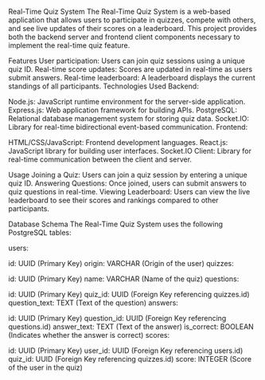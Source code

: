 Real-Time Quiz System
The Real-Time Quiz System is a web-based application that allows users to participate in quizzes, compete with others, and see live updates of their scores on a leaderboard. This project provides both the backend server and frontend client components necessary to implement the real-time quiz feature.

Features
User participation: Users can join quiz sessions using a unique quiz ID.
Real-time score updates: Scores are updated in real-time as users submit answers.
Real-time leaderboard: A leaderboard displays the current standings of all participants.
Technologies Used
Backend:

Node.js: JavaScript runtime environment for the server-side application.
Express.js: Web application framework for building APIs.
PostgreSQL: Relational database management system for storing quiz data.
Socket.IO: Library for real-time bidirectional event-based communication.
Frontend:

HTML/CSS/JavaScript: Frontend development languages.
React.js: JavaScript library for building user interfaces.
Socket.IO Client: Library for real-time communication between the client and server.


Usage
Joining a Quiz:
Users can join a quiz session by entering a unique quiz ID.
Answering Questions:
Once joined, users can submit answers to quiz questions in real-time.
Viewing Leaderboard:
Users can view the live leaderboard to see their scores and rankings compared to other participants.


Database Schema
The Real-Time Quiz System uses the following PostgreSQL tables:

users:

id: UUID (Primary Key)
origin: VARCHAR (Origin of the user)
quizzes:

id: UUID (Primary Key)
name: VARCHAR (Name of the quiz)
questions:

id: UUID (Primary Key)
quiz_id: UUID (Foreign Key referencing quizzes.id)
question_text: TEXT (Text of the question)
answers:

id: UUID (Primary Key)
question_id: UUID (Foreign Key referencing questions.id)
answer_text: TEXT (Text of the answer)
is_correct: BOOLEAN (Indicates whether the answer is correct)
scores:

id: UUID (Primary Key)
user_id: UUID (Foreign Key referencing users.id)
quiz_id: UUID (Foreign Key referencing quizzes.id)
score: INTEGER (Score of the user in the quiz)
